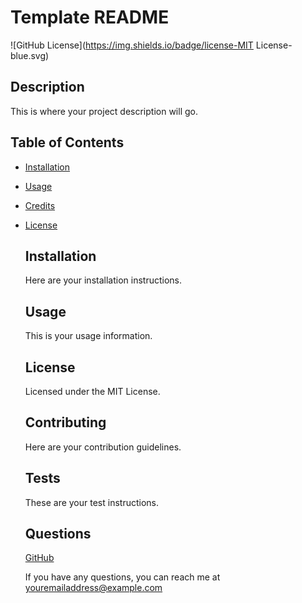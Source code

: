 # Template README

  ![GitHub License](https://img.shields.io/badge/license-MIT License-blue.svg)

  ## Description

  This is where your project description will go.

  ## Table of Contents

- [Installation](#installation)
- [Usage](#usage)
- [Credits](#credits)
- [License](#license)

  ## Installation

  Here are your installation instructions.

  ## Usage

  This is your usage information.

  ## License
    
    Licensed under the MIT License.

  ## Contributing

  Here are your contribution guidelines.

  ## Tests

  These are your test instructions.

  ## Questions

  [GitHub](https://github.com/yourusername)

  If you have any questions, you can reach me at youremailaddress@example.com